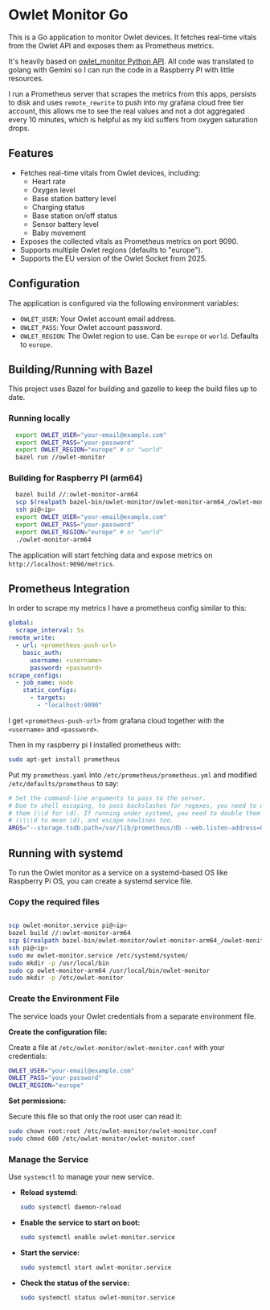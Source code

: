 # Owlet Monitor Go

This is a Go application to monitor Owlet devices. It fetches real-time vitals from the Owlet API and exposes them as Prometheus metrics.

It's heavily based on [owlet_monitor Python API](https://sourcegraph.com/github.com/mbevand/owlet_monitor/-/blob/owlet_monitor).
All code was translated to golang with Gemini so I can run the code in a Raspberry PI with little resources.

I run a Prometheus server that scrapes the metrics from this apps, persists to disk and uses `remote_rewrite` to push into my grafana cloud
free tier account, this allows me to see the real values and not a dot aggregated every 10 minutes, which is helpful as my kid suffers
from oxygen saturation drops.

## Features

- Fetches real-time vitals from Owlet devices, including:
  - Heart rate
  - Oxygen level
  - Base station battery level
  - Charging status
  - Base station on/off status
  - Sensor battery level
  - Baby movement
- Exposes the collected vitals as Prometheus metrics on port 9090.
- Supports multiple Owlet regions (defaults to "europe").
- Supports the EU version of the Owlet Socket from 2025.

## Configuration

The application is configured via the following environment variables:

- `OWLET_USER`: Your Owlet account email address.
- `OWLET_PASS`: Your Owlet account password.
- `OWLET_REGION`: The Owlet region to use. Can be `europe` or `world`. Defaults to `europe`.

## Building/Running with Bazel

This project uses Bazel for building and gazelle to keep the build files up to date.

### Running locally

```bash
  export OWLET_USER="your-email@example.com"
  export OWLET_PASS="your-password"
  export OWLET_REGION="europe" # or "world"
  bazel run //owlet-monitor
```

### Building for Raspberry PI (arm64)

```bash
  bazel build //:owlet-monitor-arm64
  scp $(realpath bazel-bin/owlet-monitor/owlet-monitor-arm64_/owlet-monitor-arm64) <ip>:
  ssh pi@<ip>
  export OWLET_USER="your-email@example.com"
  export OWLET_PASS="your-password"
  export OWLET_REGION="europe" # or "world"
  ./owlet-monitor-arm64
```

The application will start fetching data and expose metrics on `http://localhost:9090/metrics`.

## Prometheus Integration

In order to scrape my metrics I have a prometheus config similar to this:

```yaml
global:
  scrape_interval: 5s
remote_write:
  - url: <prometheus-push-url>
    basic_auth:
      username: <username>
      password: <password>
scrape_configs:
  - job_name: node
    static_configs:
      - targets:
        - "localhost:9090"
```

I get `<prometheus-push-url>` from grafana cloud together with the `<username>` and `<password>`.

Then in my raspberry pi I installed prometheus with:

```bash
sudo apt-get install prometheus
```

Put my `prometheus.yaml` into `/etc/prometheus/prometheus.yml` and modified `/etc/defaults/prometheus` to say:

```bash
# Set the command-line arguments to pass to the server.
# Due to shell escaping, to pass backslashes for regexes, you need to double
# them (\\d for \d). If running under systemd, you need to double them again
# (\\\\d to mean \d), and escape newlines too.
ARGS="--storage.tsdb.path=/var/lib/prometheus/db --web.listen-address=0.0.0.0:9091"
```

## Running with systemd

To run the Owlet monitor as a service on a systemd-based OS like Raspberry Pi OS, you can create a systemd service file.

### Copy the required files

```bash

scp owlet-monitor.service pi@<ip>
bazel build //:owlet-monitor-arm64
scp $(realpath bazel-bin/owlet-monitor/owlet-monitor-arm64_/owlet-monitor-arm64) pi@<ip>:
ssh pi@<ip>
sudo mv owlet-monitor.service /etc/systemd/system/
sudo mkdir -p /usr/local/bin
sudo cp owlet-monitor-arm64 /usr/local/bin/owlet-monitor
sudo mkdir -p /etc/owlet-monitor
```

### Create the Environment File

The service loads your Owlet credentials from a separate environment file.

**Create the configuration file:**

Create a file at `/etc/owlet-monitor/owlet-monitor.conf` with your credentials:

```bash
OWLET_USER="your-email@example.com"
OWLET_PASS="your-password"
OWLET_REGION="europe"
```

**Set permissions:**

Secure this file so that only the root user can read it:

```bash
sudo chown root:root /etc/owlet-monitor/owlet-monitor.conf
sudo chmod 600 /etc/owlet-monitor/owlet-monitor.conf
```

### Manage the Service

Use `systemctl` to manage your new service.

- **Reload systemd:**

  ```bash
  sudo systemctl daemon-reload
  ```

- **Enable the service to start on boot:**

  ```bash
  sudo systemctl enable owlet-monitor.service
  ```

- **Start the service:**

  ```bash
  sudo systemctl start owlet-monitor.service
  ```

- **Check the status of the service:**

  ```bash
  sudo systemctl status owlet-monitor.service
  ```
